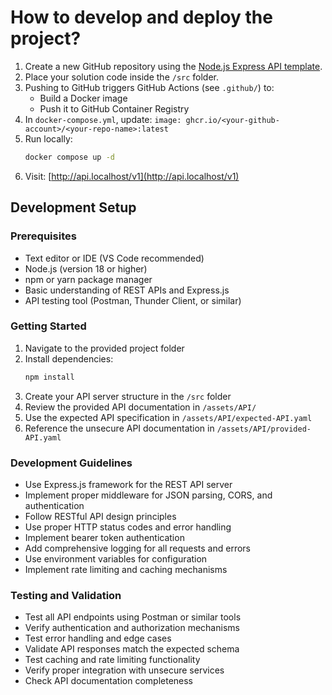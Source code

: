 # How to develop and deploy the project?

1. Create a new GitHub repository using the [Node.js Express API template](https://github.com/new?template_name=mits-nodejs-express-api-v1&template_owner=marketable-it-skills).
2. Place your solution code inside the `/src` folder.
3. Pushing to GitHub triggers GitHub Actions (see `.github/`) to:
   - Build a Docker image
   - Push it to GitHub Container Registry
4. In `docker-compose.yml`, update:
   `image: ghcr.io/<your-github-account>/<your-repo-name>:latest`
5. Run locally:
   ```bash
   docker compose up -d
   ```
6. Visit: [http://api.localhost/v1](http://api.localhost/v1)

## Development Setup

### Prerequisites

- Text editor or IDE (VS Code recommended)
- Node.js (version 18 or higher)
- npm or yarn package manager
- Basic understanding of REST APIs and Express.js
- API testing tool (Postman, Thunder Client, or similar)

### Getting Started

1. Navigate to the provided project folder
2. Install dependencies:
   ```bash
   npm install
   ```
3. Create your API server structure in the `/src` folder
4. Review the provided API documentation in `/assets/API/`
5. Use the expected API specification in `/assets/API/expected-API.yaml`
6. Reference the unsecure API documentation in `/assets/API/provided-API.yaml`

### Development Guidelines

- Use Express.js framework for the REST API server
- Implement proper middleware for JSON parsing, CORS, and authentication
- Follow RESTful API design principles
- Use proper HTTP status codes and error handling
- Implement bearer token authentication
- Add comprehensive logging for all requests and errors
- Use environment variables for configuration
- Implement rate limiting and caching mechanisms

### Testing and Validation

- Test all API endpoints using Postman or similar tools
- Verify authentication and authorization mechanisms
- Test error handling and edge cases
- Validate API responses match the expected schema
- Test caching and rate limiting functionality
- Verify proper integration with unsecure services
- Check API documentation completeness